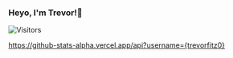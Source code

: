 ### Heyo, I'm Trevor!👋

![Visitors](https://api.visitorbadge.io/api/visitors?path=trevorfitz0&label=Visitors&countColor=%23263759)

https://github-stats-alpha.vercel.app/api?username={trevorfitz0}
